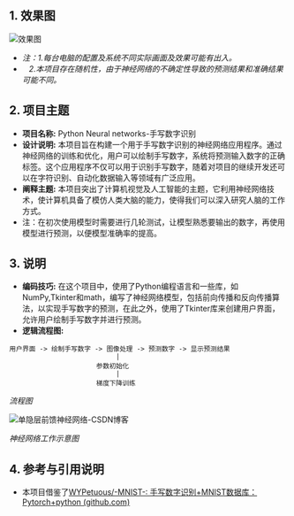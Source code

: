## 1. 效果图

![效果图](https://p.sda1.dev/13/d828a0c0b4cad1a0d942b82612b47869/QQ截图20231010234218.png)

- *注：1.每台电脑的配置及系统不同实际画面及效果可能有出入。*
-    *2.本项目存在随机性，由于神经网络的不确定性导致的预测结果和准确结果可能不同。*

## 2. 项目主题

- **项目名称:** Python Neural networks-手写数字识别
- **设计说明:** 本项目旨在构建一个用于手写数字识别的神经网络应用程序。通过神经网络的训练和优化，用户可以绘制手写数字，系统将预测输入数字的正确标签。这个应用程序不仅可以用于识别手写数字，随着对项目的继续开发还可以在字符识别、自动化数据输入等领域有广泛应用。
- **阐释主题:** 本项目突出了计算机视觉及人工智能的主题，它利用神经网络技术，使计算机具备了模仿人类大脑的能力，使得我们可以深入研究人脑的工作方式。
- 注：在初次使用模型时需要进行几轮测试，让模型熟悉要输出的数字，再使用模型进行预测，以便模型准确率的提高。

## 3. 说明

- **编码技巧:** 在这个项目中，使用了Python编程语言和一些库，如NumPy,Tkinter和math，编写了神经网络模型，包括前向传播和反向传播算法，以实现手写数字的预测，在此之外，使用了Tkinter库来创建用户界面，允许用户绘制手写数字并进行预测。
- **逻辑流程图:** 

```
用户界面 -> 绘制手写数字 -> 图像处理 -> 预测数字 -> 显示预测结果
                           |
                      参数初始化
                           |
                      梯度下降训练
```

*流程图*

![单隐层前馈神经网络-CSDN博客](https://p.sda1.dev/13/26b4a0c4c67ee0e09d59ddb611e1d0e4/20181104123318478.png)

*神经网络工作示意图*

## 4. 参考与引用说明

- 本项目借鉴了[WYPetuous/-MNIST-: 手写数字识别+MNIST数据库：Pytorch+python (github.com)](https://github.com/WYPetuous/-MNIST-)
